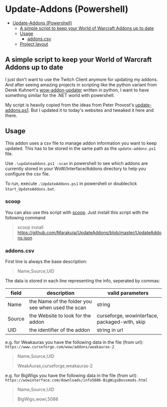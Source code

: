 # Update-Addons (Powershell)

- [Update-Addons (Powershell)](#update-addons-powershell)
  - [A simple script to keep your World of Warcraft Addons up to date](#a-simple-script-to-keep-your-world-of-warcraft-addons-up-to-date)
  - [Usage](#usage)
    - [addons.csv](#addonscsv)
  - [Project layout](#project-layout)

## A simple script to keep your World of Warcraft Addons up to date

I just don't want to use the Twitch Client anymore for updating my addons. And after seeing amazing projects in scripting like the python variant from Derek Kuhnert's [wow-addon-updater](https://github.com/kuhnerdm/wow-addon-updater) written in python, I want to have something similar for the .NET world with powershell.

My script is heavily copied from the ideas from Peter Provost's [update-addons.ps1](https://github.com/PProvost/dotfiles/blob/master/powershell/modules/posh-wow/update-addons.ps1). But I updated it to today's websites and tweaked it here and there.

## Usage

This addon uses a csv file to manage addon information you want to keep updated. This has to be stored in the same path as the `update-addons.ps1` file.

Use `.\updateaddons.ps1 -scan` in powershell to see which addons are currently stored in your WoW/Interface/Addons directory to help you configure the csv file.

To run, execute `.\UpdateAddons.ps1` in powershell or doubleclick `Start_UpdateAddons.bat`.

### scoop

You can also use this script with [scoop](https://scoop.sh/). Just install this script with the
following command

> scoop install https://github.com/Marakuja/UpdateAddons/blob/master/UpdateAddons.json

### addons.csv

First line is always the base description:

>Name,Source,UID

The data is stored in each line representing the info, seperated by commas:

| field  | description                                       | valid parameters                              |
| ------ | ------------------------------------------------- | --------------------------------------------- |
| Name   | the Name of the folder you see when used the scan | string                                        |
| Source | the Website to look for the addon                 | curseforge, wowinterface, packaged-with, skip |
| UID    | the identifier of the addon                       | string in url                                 |

e.g. for Weakauras you have the following data in the file (from url): `https://www.curseforge.com/wow/addons/weakauras-2`

>Name,Source,UID
>
>WeakAuras,curseforge,weakauras-2

e.g. for BigWigs you have the following data in the file (from url):
`https://wowinterface.com/downloads/info5086-BigWigsBossmods.html`

>Name,Source,UID
>
>BigWigs,wowi,5086

